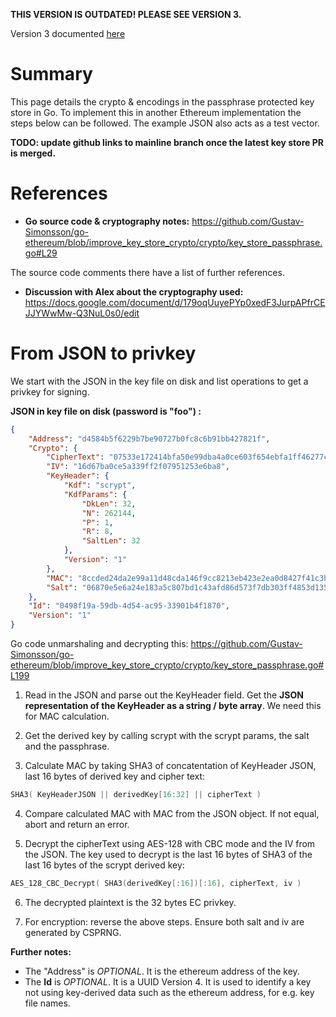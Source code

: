 
**THIS VERSION IS OUTDATED! PLEASE SEE VERSION 3.**

Version 3 documented [here](https://github.com/ethereum/wiki/wiki/Web3-Secret-Storage-Definition)

# Summary

This page details the crypto & encodings in the passphrase protected key store in Go. To implement this in another Ethereum implementation the steps below can be followed. The example JSON also acts as a test vector.

**TODO: update github links to mainline branch once the latest key store PR is merged.**

# References

* **Go source code & cryptography notes:** https://github.com/Gustav-Simonsson/go-ethereum/blob/improve_key_store_crypto/crypto/key_store_passphrase.go#L29

The source code comments there have a list of further references.

* **Discussion with Alex about the cryptography used:** https://docs.google.com/document/d/179oqUuyePYp0xedF3JurpAPfrCEJJYWwMw-Q3NuL0s0/edit

# From JSON to privkey

We start with the JSON in the key file on disk and list operations to get a privkey for signing.

**JSON in key file on disk (password is "foo") :**

```json
{
    "Address": "d4584b5f6229b7be90727b0fc8c6b91bb427821f",
    "Crypto": {
        "CipherText": "07533e172414bfa50e99dba4a0ce603f654ebfa1ff46277c3e0c577fdc87f6bb4e4fe16c5a94ce6ce14cfa069821ef9b",
        "IV": "16d67ba0ce5a339ff2f07951253e6ba8",
        "KeyHeader": {
            "Kdf": "scrypt",
            "KdfParams": {
                "DkLen": 32,
                "N": 262144,
                "P": 1,
                "R": 8,
                "SaltLen": 32
            },
            "Version": "1"
        },
        "MAC": "8ccded24da2e99a11d48cda146f9cc8213eb423e2ea0d8427f41c3be414424dd",
        "Salt": "06870e5e6a24e183a5c807bd1c43afd86d573f7db303ff4853d135cd0fd3fe91"
    },
    "Id": "0498f19a-59db-4d54-ac95-33901b4f1870",
    "Version": "1"
}
```

Go code unmarshaling and decrypting this: https://github.com/Gustav-Simonsson/go-ethereum/blob/improve_key_store_crypto/crypto/key_store_passphrase.go#L199

1. Read in the JSON and parse out the KeyHeader field. Get the **JSON representation of the KeyHeader as a string / byte array**. We need this for MAC calculation.

2. Get the derived key by calling scrypt with the scrypt params, the salt and the passphrase.

3. Calculate MAC by taking SHA3 of concatentation of KeyHeader JSON, last 16 bytes of derived key and cipher text:
```go
SHA3( KeyHeaderJSON || derivedKey[16:32] || cipherText )
```

4. Compare calculated MAC with MAC from the JSON object. If not equal, abort and return an error.

5. Decrypt the cipherText using AES-128 with CBC mode and the IV from the JSON. The key used to decrypt is the last 16 bytes of SHA3 of the last 16 bytes of the scrypt derived key:
```go
AES_128_CBC_Decrypt( SHA3(derivedKey[:16])[:16], cipherText, iv )
```

6. The decrypted plaintext is the 32 bytes EC privkey.

7. For encryption: reverse the above steps. Ensure both salt and iv are generated by CSPRNG.

**Further notes:**
* The "Address" is *OPTIONAL*. It is the ethereum address of the key.
* The **Id** is *OPTIONAL*. It is a UUID Version 4. It is used to identify a key not using key-derived data such as the ethereum address, for e.g. key file names.